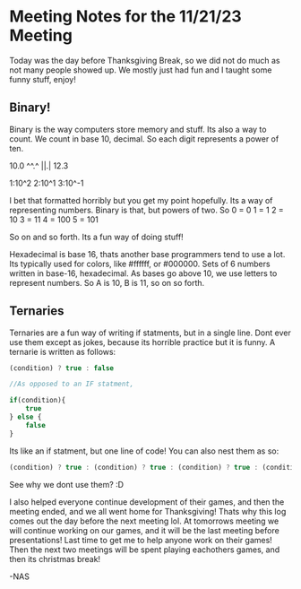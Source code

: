 # Meeting Notes for the 11/21/23 Meeting

Today was the day before Thanksgiving Break, so we did not do much as not many people showed up. We mostly just had fun and I taught some funny stuff, enjoy!

## Binary!

Binary is the way computers store memory and stuff. Its also a way to count. We count in base 10, decimal. So each digit represents a power of ten.

10.0
^^.^
||.|
12.3

1:10^2
2:10^1
3:10^-1

I bet that formatted horribly but you get my point hopefully. Its a way of representing numbers. Binary is that, but powers of two. 
So 
0 = 0
1 = 1
2 = 10
3 = 11
4 = 100
5 = 101

So on and so forth. Its a fun way of doing stuff!

Hexadecimal is base 16, thats another base programmers tend to use a lot. Its typically used for colors, like #ffffff, or #000000. Sets of 6 numbers written in base-16, hexadecimal. As bases go above 10, we use letters to represent numbers. So A is 10, B is 11, so on so forth.

## Ternaries

Ternaries are a fun way of writing if statments, but in a single line. Dont ever use them except as jokes, because its horrible practice but it is funny. A ternarie is written as follows:

```js
(condition) ? true : false

//As opposed to an IF statment,

if(condition){
    true
} else {
    false
}
```

Its like an if statment, but one line of code! You can also nest them as so:

```js
(condition) ? true : (condition) ? true : (condition) ? true : (condition) ? true : (condition) ? true : (condition) ? true : (condition) ? true : (condition) ? true : false
```

See why we dont use them? :D

I also helped everyone continue development of their games, and then the meeting ended, and we all went home for Thanksgiving! Thats why this log comes out the day before the next meeting lol. At tomorrows meeting we will continue working on our games, and it will be the last meeting before presentations! Last time to get me to help anyone work on their games! Then the next two meetings will be spent playing eachothers games, and then its christmas break!

-NAS